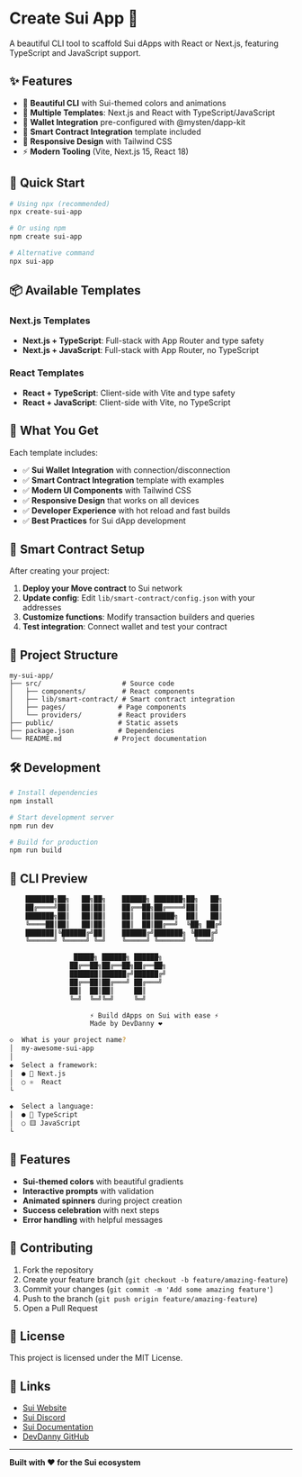 # Create Sui App 🌊

A beautiful CLI tool to scaffold Sui dApps with React or Next.js, featuring TypeScript and JavaScript support.

## ✨ Features

- 🎨 **Beautiful CLI** with Sui-themed colors and animations
- 🚀 **Multiple Templates**: Next.js and React with TypeScript/JavaScript
- 💼 **Wallet Integration** pre-configured with @mysten/dapp-kit
- 🔗 **Smart Contract Integration** template included
- 📱 **Responsive Design** with Tailwind CSS
- ⚡ **Modern Tooling** (Vite, Next.js 15, React 18)

## 🚀 Quick Start

```bash
# Using npx (recommended)
npx create-sui-app

# Or using npm
npm create sui-app

# Alternative command
npx sui-app
```

## 📦 Available Templates

### Next.js Templates
- **Next.js + TypeScript**: Full-stack with App Router and type safety
- **Next.js + JavaScript**: Full-stack with App Router, no TypeScript

### React Templates  
- **React + TypeScript**: Client-side with Vite and type safety
- **React + JavaScript**: Client-side with Vite, no TypeScript

## 🎯 What You Get

Each template includes:

- ✅ **Sui Wallet Integration** with connection/disconnection
- ✅ **Smart Contract Integration** template with examples
- ✅ **Modern UI Components** with Tailwind CSS
- ✅ **Responsive Design** that works on all devices
- ✅ **Developer Experience** with hot reload and fast builds
- ✅ **Best Practices** for Sui dApp development

## 🔧 Smart Contract Setup

After creating your project:

1. **Deploy your Move contract** to Sui network
2. **Update config**: Edit `lib/smart-contract/config.json` with your addresses
3. **Customize functions**: Modify transaction builders and queries
4. **Test integration**: Connect wallet and test your contract

## 📁 Project Structure

```
my-sui-app/
├── src/                    # Source code
│   ├── components/         # React components
│   ├── lib/smart-contract/ # Smart contract integration
│   ├── pages/             # Page components
│   └── providers/         # React providers
├── public/                # Static assets
├── package.json           # Dependencies
└── README.md             # Project documentation
```

## 🛠️ Development

```bash
# Install dependencies
npm install

# Start development server
npm run dev

# Build for production
npm run build
```

## 🎨 CLI Preview

```bash
    ███████╗██╗   ██╗██╗    ██████╗ ███████╗██╗   ██╗
    ██╔════╝██║   ██║██║    ██╔══██╗██╔════╝██║   ██║
    ███████╗██║   ██║██║    ██║  ██║█████╗  ██║   ██║
    ╚════██║██║   ██║██║    ██║  ██║██╔══╝  ╚██╗ ██╔╝
    ███████║╚██████╔╝██║    ██████╔╝███████╗ ╚████╔╝ 
    ╚══════╝ ╚═════╝ ╚═╝    ╚═════╝ ╚══════╝  ╚═══╝  

                █████╗ ██████╗ ██████╗                
               ██╔══██╗██╔══██╗██╔══██╗               
               ███████║██████╔╝██████╔╝               
               ██╔══██║██╔═══╝ ██╔═══╝                
               ██║  ██║██║     ██║                    
               ╚═╝  ╚═╝╚═╝     ╚═╝                    

                    ⚡ Build dApps on Sui with ease ⚡
                    Made by DevDanny ❤️

◇  What is your project name?
│  my-awesome-sui-app
│
◆  Select a framework:
│  ● 🚀 Next.js
│  ○ ⚛️  React
└

◆  Select a language:
│  ● 🔷 TypeScript
│  ○ 🟨 JavaScript
└
```

## 🌈 Features

- **Sui-themed colors** with beautiful gradients
- **Interactive prompts** with validation
- **Animated spinners** during project creation
- **Success celebration** with next steps
- **Error handling** with helpful messages

## 🤝 Contributing

1. Fork the repository
2. Create your feature branch (`git checkout -b feature/amazing-feature`)
3. Commit your changes (`git commit -m 'Add some amazing feature'`)
4. Push to the branch (`git push origin feature/amazing-feature`)
5. Open a Pull Request

## 📄 License

This project is licensed under the MIT License.

## 🔗 Links

- [Sui Website](https://sui.io/)
- [Sui Discord](https://discord.com/invite/Sui)
- [Sui Documentation](https://docs.sui.io/)
- [DevDanny GitHub](https://github.com/devdanny)

---

**Built with ❤️ for the Sui ecosystem**
